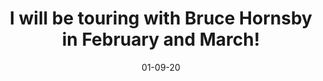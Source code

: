 ---
date: '01-09-20'
title: 'I will be touring with Bruce Hornsby in February and March!'
footer: 'Click below for more info!'
button: 'Buy Tickets!'
---